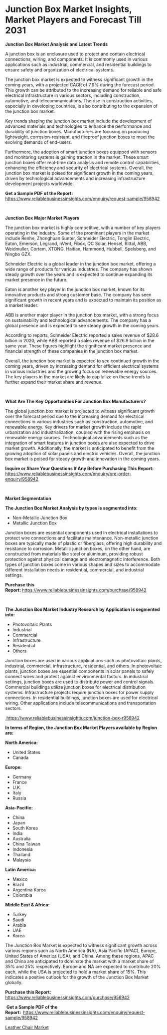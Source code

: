 <p><h1>Junction Box Market Insights, Market Players and Forecast Till 2031</h1></p><p><strong>Junction Box Market Analysis and Latest Trends</strong></p>
<p><p>A junction box is an enclosure used to protect and contain electrical connections, wiring, and components. It is commonly used in various applications such as industrial, commercial, and residential buildings to ensure safety and organization of electrical systems.</p><p>The junction box market is expected to witness significant growth in the coming years, with a projected CAGR of 7.9% during the forecast period. This growth can be attributed to the increasing demand for reliable and safe electrical infrastructure in various sectors, including construction, automotive, and telecommunications. The rise in construction activities, especially in developing countries, is also contributing to the expansion of the junction box market.</p><p>Key trends shaping the junction box market include the development of advanced materials and technologies to enhance the performance and durability of junction boxes. Manufacturers are focusing on producing lightweight, corrosion-resistant, and fireproof junction boxes to meet the evolving demands of end-users.</p><p>Furthermore, the adoption of smart junction boxes equipped with sensors and monitoring systems is gaining traction in the market. These smart junction boxes offer real-time data analysis and remote control capabilities, enhancing the efficiency and security of electrical systems. Overall, the junction box market is poised for significant growth in the coming years, driven by technological advancements and increasing infrastructure development projects worldwide.</p></p>
<p><strong>Get a Sample PDF of the Report:&nbsp;</strong> <a href="https://www.reliablebusinessinsights.com/enquiry/request-sample/958942">https://www.reliablebusinessinsights.com/enquiry/request-sample/958942</a></p>
<p>&nbsp;</p>
<p><strong>Junction Box Major Market Players</strong></p>
<p><p>The junction box market is highly competitive, with a number of key players operating in the industry. Some of the prominent players in the market include Renhe, Zhonghuan Sunter, Schneider Electric, Tonglin Electric, Eaton, Emerson, Legrand, nVent, Fibox, QC Solar, Hensel, Rittal, ABB, Weidmuller, Cortem, XTONG, Haitian, Hammond, Hubbell, Spelsberg, and Ningbo GZX.</p><p>Schneider Electric is a global leader in the junction box market, offering a wide range of products for various industries. The company has shown steady growth over the years and is expected to continue expanding its market presence in the future. </p><p>Eaton is another key player in the junction box market, known for its innovative products and strong customer base. The company has seen significant growth in recent years and is expected to maintain its position as a market leader.</p><p>ABB is another major player in the junction box market, with a strong focus on sustainability and technological advancements. The company has a global presence and is expected to see steady growth in the coming years.</p><p>According to reports, Schneider Electric reported a sales revenue of $28.6 billion in 2020, while ABB reported a sales revenue of $26.9 billion in the same year. These figures highlight the significant market presence and financial strength of these companies in the junction box market. </p><p>Overall, the junction box market is expected to see continued growth in the coming years, driven by increasing demand for efficient electrical systems in various industries and the growing focus on renewable energy sources. The key players in the market are likely to capitalize on these trends to further expand their market share and revenue.</p></p>
<p>&nbsp;</p>
<p><strong>What Are The Key Opportunities For Junction Box Manufacturers?</strong></p>
<p><p>The global junction box market is projected to witness significant growth over the forecast period due to the increasing demand for electrical connections in various industries such as construction, automotive, and renewable energy. Key drivers for market growth include the rapid urbanization and industrialization, coupled with the rising emphasis on renewable energy sources. Technological advancements such as the integration of smart features in junction boxes are also expected to drive market growth. Additionally, the market is anticipated to benefit from the growing adoption of solar panels and electric vehicles. Overall, the junction box market is poised for steady growth and innovation in the coming years.</p></p>
<p><strong>Inquire or Share Your Questions If Any Before Purchasing This Report:</strong> <a href="https://www.reliablebusinessinsights.com/enquiry/pre-order-enquiry/958942">https://www.reliablebusinessinsights.com/enquiry/pre-order-enquiry/958942</a></p>
<p>&nbsp;</p>
<p><strong>Market Segmentation</strong></p>
<p><strong>The Junction Box Market Analysis by types is segmented into:</strong></p>
<p><ul><li>Non-Metallic Junction Box</li><li>Metallic Junction Box</li></ul></p>
<p><p>Junction boxes are essential components used in electrical installations to protect wire connections and facilitate maintenance. Non-metallic junction boxes are typically made of plastic or fiberglass, offering high durability and resistance to corrosion. Metallic junction boxes, on the other hand, are constructed from materials like steel or aluminum, providing robust protection against physical damage and electromagnetic interference. Both types of junction boxes come in various shapes and sizes to accommodate different installation needs in residential, commercial, and industrial settings.</p></p>
<p><strong>Purchase this Report:&nbsp;</strong><a href="https://www.reliablebusinessinsights.com/purchase/958942">https://www.reliablebusinessinsights.com/purchase/958942</a></p>
<p>&nbsp;</p>
<p><strong>The Junction Box Market Industry Research by Application is segmented into:</strong></p>
<p><ul><li>Photovoltaic Plants</li><li>Industrial</li><li>Commercial</li><li>Infrastructure</li><li>Residential</li><li>Others</li></ul></p>
<p><p>Junction boxes are used in various applications such as photovoltaic plants, industrial, commercial, infrastructure, residential, and others. In photovoltaic plants, junction boxes are essential components in solar panels to safely connect wires and protect against environmental factors. In industrial settings, junction boxes are used to distribute power and control signals. Commercial buildings utilize junction boxes for electrical distribution systems. Infrastructure projects require junction boxes for power supply connections. In residential buildings, junction boxes are used for electrical wiring. Other applications include telecommunications and transportation sectors.</p></p>
<p><a href="https://www.reliablebusinessinsights.com/junction-box-r958942">&nbsp;https://www.reliablebusinessinsights.com/junction-box-r958942</a></p>
<p><strong>In terms of Region, the Junction Box Market Players available by Region are:</strong></p>
<p>
    <p> <strong> North America: </strong>
        <ul>
            <li>United States</li>
            <li>Canada</li>
        </ul>
        </p> 
    <p> <strong> Europe: </strong>
        <ul>
            <li>Germany</li>
            <li>France</li>
            <li>U.K.</li>
            <li>Italy</li>
            <li>Russia</li>
        </ul>
        </p> 
    <p> <strong> Asia-Pacific: </strong>
        <ul>
            <li>China</li>
            <li>Japan</li>
            <li>South Korea</li>
            <li>India</li>
            <li>Australia</li>
            <li>China Taiwan</li>
            <li>Indonesia</li>
            <li>Thailand</li>
            <li>Malaysia</li>
        </ul>
        </p> 
    <p> <strong> Latin America: </strong>
        <ul>
            <li>Mexico</li>
            <li>Brazil</li>
            <li>Argentina Korea</li>
            <li>Colombia</li>
        </ul>
        </p> 
    <p> <strong> Middle East & Africa: </strong>
        <ul>
            <li>Turkey</li>
            <li>Saudi</li>
            <li>Arabia</li>
            <li>UAE</li>
            <li>Korea</li>
        </ul>
    </p>
    </p>
<p><p>The Junction Box Market is expected to witness significant growth across various regions such as North America (NA), Asia Pacific (APAC), Europe, United States of America (USA), and China. Among these regions, APAC and China are anticipated to dominate the market with a market share of 35% and 25% respectively. Europe and NA are expected to contribute 20% each, while the USA is projected to hold a market share of 15%. This indicates a positive outlook for the growth of the Junction Box Market globally.</p></p>
<p><strong>Purchase this Report: </strong><a href="https://www.reliablebusinessinsights.com/purchase/958942">https://www.reliablebusinessinsights.com/purchase/958942</a></p>
<p>&nbsp;<strong>Get a Sample PDF of the Report:&nbsp;&nbsp;</strong><a href="https://www.reliablebusinessinsights.com/enquiry/request-sample/958942">https://www.reliablebusinessinsights.com/enquiry/request-sample/958942</a></p>
<p><strong></strong></p>
<p><p><a href="https://github.com/sarabits412/Market-Research-Report-List-1/blob/main/leather-chair-market.md">Leather Chair Market</a></p></p>
